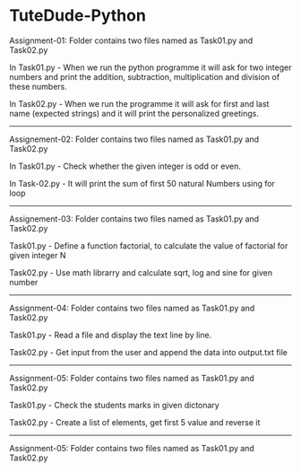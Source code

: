# TuteDude-Python
Assignment-01: Folder contains two files named as Task01.py and Task02.py

In Task01.py - When we run the python programme it will ask for two integer numbers and print the addition, subtraction, multiplication and division of these numbers.

In Task02.py - When we run the programme it will ask for first and last name (expected strings) and it will print the personalized greetings.

---------------------------------------------------------------------------------------------------------------------------------------------
Assignement-02: Folder contains two files named as Task01.py and Task02.py

In Task01.py -  Check whether the given integer is odd or even.

In Task-02.py - It will print the sum of first 50 natural Numbers using for loop

---------------------------------------------------------------------------------------------------------------------------------------------
Assignement-03: Folder contains two files named as Task01.py and Task02.py

Task01.py - Define a function factorial, to calculate the value of factorial for given integer N

Task02.py - Use math librarry and calculate sqrt, log and sine for given number

--------------------------------------------------------------------------------------------------------------------------------------------
Assignment-04: Folder contains two files named as Task01.py and Task02.py

Task01.py - Read a file and display the text line by line.

Task02.py - Get input from the user and append the data into output.txt file

---------------------------------------------------------------------------------------------------------------------------------------------
Assignment-05: Folder contains two files named as Task01.py and Task02.py

Task01.py - Check the students marks in given dictonary

Task02.py - Create a list of elements, get first 5 value and reverse it

-----------------------------------------------------------------------------------------------------------------------------------------------
Assignment-05: Folder contains two files named as Task01.py and Task02.py

